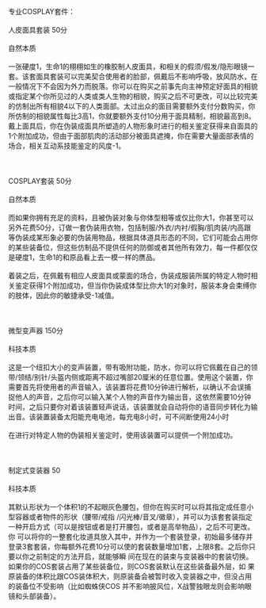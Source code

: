 <title>专业COSPLAY套件</title>
<meta name="GENERATOR" content="WinCHM">
<meta http-equiv="Content-Type" content="text/html; charset=gb2312">
<br>专业COSPLAY套件：
<br>
<br>人皮面具套装 50分
<br>
<br>自然本质
<br>
<br>一张硬度1，生命1的栩栩如生的橡胶制人皮面具，和相关的假须/假发/隐形眼镜一套。该套面具套装可以完美契合使用者的脸部，佩戴后不影响呼吸，放风防水，在一般情况下不会因为外力而脱落。你可以在购买之前事先向主神预定好面具的相貌或指定某个你所见过的人类或类人生物的相貌，购买之后不可更改，可以比较完美的仿制出所有相貌4以下的人类面部。太过出众的面目需要额外支付分数购买，你所仿制的相貌属性每比3高1，你就要额外支付10分用于面具精制，相貌最高到8。戴上面具后，你在伪装成面具所塑造的人物形象时进行的相关鉴定获得来自面具的1个附加成功，但由于面部肌肉的活动部分被面具遮掩，你在需要大量面部表情的场合，相关互动系技能鉴定的风度-1。
<br>
<br> 
<br>
<br>COSPLAY套装 50分
<br>
<br>自然本质
<br>
<br>而如果你拥有充足的资料，且被伪装对象与你体型相等或仅比你大1，你甚至可以另外花费50分，订做一套伪装用衣物，包括制服/外衣/内衬/假胸/肌肉装/内高跟等伪装成某形象必要的伪装用物品，根据具体道具形态的不同，它们可能会占用你的某些装备位，但这些仿制品不提供任何的防御或者其他所有效力，每一件都仅仅是硬度1，生命1的和原品看上去一模一样的赝品。
<br>
<br>着装之后，在佩戴有相应人皮面具或蒙面的场合，伪装成服装所属的特定人物时相关鉴定获得1个附加成功，但当你伪装成体型比你大1的对象时，服装本身会束缚你的肢体，因此你的敏捷承受-1减值。
<br>
<br> 
<br>
<br>微型变声器 150分
<br>
<br>科技本质
<br>
<br>这是一个纽扣大小的变声装置，带有吸附功能，防水，你可以将它佩戴在自己的领带/领结/别针/头盔内侧或距离不超过嘴部20厘米的任意位置。使用这个装置，你需要首先将使用者的声音输入，该装置将花费10分钟进行解析，以确认不会误捕捉他人的声音，之后你可以输入某个人物的声音作为输出音，这依然需要10分钟时间，之后只要你对着该装置轻声说话，该装置就会自动将你的语音同步转化为输出音。该装置装备太阳能充电电池，每充电8小时，可不间断使用24小时
<br>
<br>在进行对特定人物的伪装相关鉴定时，使用该装置可以提供一个附加成功。
<br>
<br> 
<br>
<br>制定式变装器 50
<br>
<br>科技本质
<br>
<br>其默认形状为一个体积1的不起眼灰色腰包，但你在购买时可以将其指定成任意小型容器或者物件的形状（腰带/戒指 /闪光棒/音叉/徽章），并可以为该套套装指定一种开启方式（可以是按钮或者是打开腰包，或者是高举物品），之后不可更改。你 可以将你的一整套化妆道具放入其中，并作为一个套装登录，初始最多储存并登录3套套装，你每额外花费10分可以使的套装数量增加1套，上限8套。之后你只要以你之前制定的方法开启，就能够瞬 间在现在的装束与变装器中的套装切换。如果你的COS套装占用了某些装备位，则COS套装默认在这些装备最外层，如 果原装备的体积比跟COS装体积大，则原装备会被暂时收入变装器之中，但没占用的装备位不受影响（比如蜘蛛侠COS 并不影响披风位，X战警独眼龙则会影响眼镜和头部装备）。
<br>
<br>